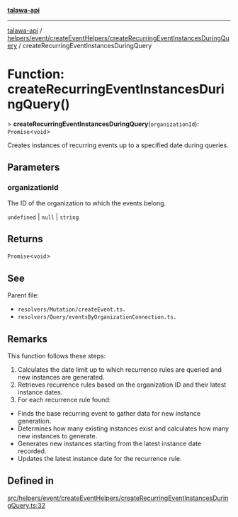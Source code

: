 [**talawa-api**](../../../../../README.md)

***

[talawa-api](../../../../../modules.md) / [helpers/event/createEventHelpers/createRecurringEventInstancesDuringQuery](../README.md) / createRecurringEventInstancesDuringQuery

# Function: createRecurringEventInstancesDuringQuery()

\> **createRecurringEventInstancesDuringQuery**(`organizationId`): `Promise`\<`void`\>

Creates instances of recurring events up to a specified date during queries.

## Parameters

### organizationId

The ID of the organization to which the events belong.

`undefined` | `null` | `string`

## Returns

`Promise`\<`void`\>

## See

Parent file:
- `resolvers/Mutation/createEvent.ts.`
- `resolvers/Query/eventsByOrganizationConnection.ts.`

## Remarks

This function follows these steps:
1. Calculates the date limit up to which recurrence rules are queried and new instances are generated.
2. Retrieves recurrence rules based on the organization ID and their latest instance dates.
3. For each recurrence rule found:
  - Finds the base recurring event to gather data for new instance generation.
  - Determines how many existing instances exist and calculates how many new instances to generate.
  - Generates new instances starting from the latest instance date recorded.
  - Updates the latest instance date for the recurrence rule.

## Defined in

[src/helpers/event/createEventHelpers/createRecurringEventInstancesDuringQuery.ts:32](https://github.com/PalisadoesFoundation/talawa-api/blob/4b5c74fd36bcfc2e36f3a06b67d517e865c188be/src/helpers/event/createEventHelpers/createRecurringEventInstancesDuringQuery.ts#L32)

